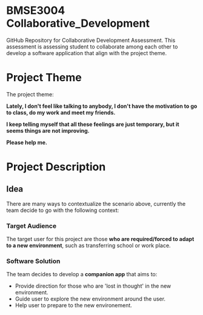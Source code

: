 # BMSE3004 Collaborative_Development
GitHub Repository for Collaborative Development Assessment. This assessment is assessing student to collaborate among each other to develop a software application that align with the project theme.

# Project Theme
The project theme:

**Lately, I don't feel like talking to anybody, I don't have the motivation to go to class, do my work and meet my friends.**

**I keep telling myself that all these feelings are just temporary, but it seems things are not improving.**

**Please help me.**

# Project Description

## Idea 
There are many ways to contextualize the scenario above, currently the team decide to go with the following context:

### Target Audience 
The target user for this project are those **who are required/forced to adapt to a new environment**, such as transferring school or work place.

### Software Solution
The team decides to develop a **companion app** that aims to:
- Provide direction for those who are 'lost in thought' in the new environment.
- Guide user to explore the new environment around the user.
- Help user to prepare to the new environement.




